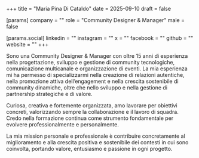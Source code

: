 +++
title = "Maria Pina Di Cataldo"
date = 2025-09-10
draft = false

[params]
company = ""
role = "Community Designer & Manager"
male = false

[params.social]
linkedin = ""
instagram = ""
x = ""
facebook = ""
github = ""
website = ""
+++

Sono una Community Designer & Manager con oltre 15 anni di esperienza nella progettazione, sviluppo e gestione di community tecnologiche, comunicazione multicanale e organizzazione di eventi. La mia esperienza mi ha permesso di specializzarmi nella creazione di relazioni autentiche, nella promozione attiva dell’engagement e nella crescita sostenibile di community dinamiche, oltre che nello sviluppo e nella gestione di partnership strategiche e di valore.

Curiosa, creativa e fortemente organizzata, amo lavorare per obiettivi concreti, valorizzando sempre la collaborazione e il lavoro di squadra. Credo nella formazione continua come strumento fondamentale per evolvere professionalmente e personalmente.

La mia mission personale e professionale è contribuire concretamente al miglioramento e alla crescita positiva e sostenibile dei contesti in cui sono coinvolta, portando valore, entusiasmo e passione in ogni progetto.